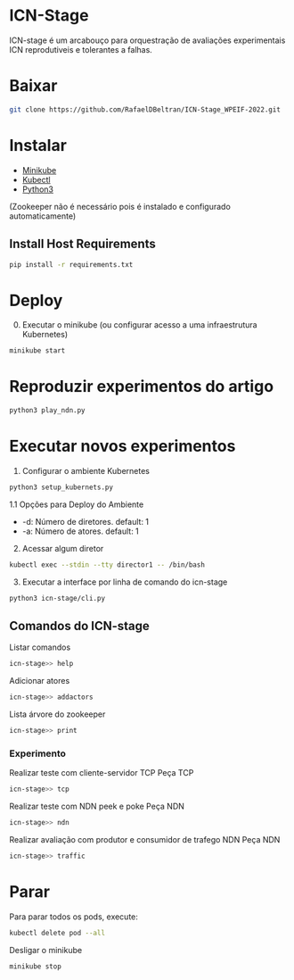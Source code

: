 # ICN-Stage

ICN-stage é um arcabouço para orquestração de avaliações experimentais ICN reprodutiveis e tolerantes a falhas.

# Baixar
```sh
git clone https://github.com/RafaelDBeltran/ICN-Stage_WPEIF-2022.git
```
    
# Instalar
- [Minikube](https://github.com/kubernetes/minikube)
- [Kubectl](https://kubernetes.io/docs/tasks/tools/install-kubectl-linux/)
- [Python3](https://python.org.br/instalacao-linux/)

(Zookeeper não é necessário pois é instalado e configurado automaticamente)
## Install Host Requirements
```sh
pip install -r requirements.txt
```

# Deploy
0. Executar o minikube (ou configurar acesso a uma infraestrutura Kubernetes)
```sh
minikube start
```

# Reproduzir experimentos do artigo
```sh
python3 play_ndn.py
```

# Executar novos experimentos

1. Configurar o ambiente Kubernetes
```sh
python3 setup_kubernets.py
```

1.1 Opções para Deploy do Ambiente

- -d: Número de diretores. default: 1
- -a: Número de atores. default: 1


2. Acessar algum diretor
```sh
kubectl exec --stdin --tty director1 -- /bin/bash
```

3. Executar a interface por linha de comando do icn-stage
```sh
python3 icn-stage/cli.py
```
    
## Comandos do ICN-stage 
Listar comandos
```sh
icn-stage>> help
```
Adicionar atores
```sh
icn-stage>> addactors
```
Lista árvore do zookeeper
```sh
icn-stage>> print
```
### Experimento
Realizar teste com cliente-servidor TCP
Peça TCP
```sh
icn-stage>> tcp
```
Realizar teste com NDN peek e poke
Peça NDN
```sh
icn-stage>> ndn
```
Realizar avaliação com produtor e consumidor de trafego NDN
Peça NDN
```sh
icn-stage>> traffic
```


# Parar

Para parar todos os pods, execute:
```sh
kubectl delete pod --all
```

Desligar o minikube
```sh
minikube stop
```

[//]: # (These are reference links used in the body of this note and get stripped out when the markdown processor does its job. There is no need to format nicely because it shouldn't be seen. Thanks SO - http://stackoverflow.com/questions/4823468/store-comments-in-markdown-syntax)


   [dill]: <https://github.com/joemccann/dillinger>
   [git-repo-url]: <https://github.com/joemccann/dillinger.git>
   [john gruber]: <http://daringfireball.net>
   [df1]: <http://daringfireball.net/projects/markdown/>
   [markdown-it]: <https://github.com/markdown-it/markdown-it>
   [Ace Editor]: <http://ace.ajax.org>
   [node.js]: <http://nodejs.org>
   [Twitter Bootstrap]: <http://twitter.github.com/bootstrap/>
   [jQuery]: <http://jquery.com>
   [@tjholowaychuk]: <http://twitter.com/tjholowaychuk>
   [express]: <http://expressjs.com>
   [AngularJS]: <http://angularjs.org>
   [Gulp]: <http://gulpjs.com>

   [PlDb]: <https://github.com/joemccann/dillinger/tree/master/plugins/dropbox/README.md>
   [PlGh]: <https://github.com/joemccann/dillinger/tree/master/plugins/github/README.md>
   [PlGd]: <https://github.com/joemccann/dillinger/tree/master/plugins/googledrive/README.md>
   [PlOd]: <https://github.com/joemccann/dillinger/tree/master/plugins/onedrive/README.md>
   [PlMe]: <https://github.com/joemccann/dillinger/tree/master/plugins/medium/README.md>
   [PlGa]: <https://github.com/RahulHP/dillinger/blob/master/plugins/googleanalytics/README.md>

